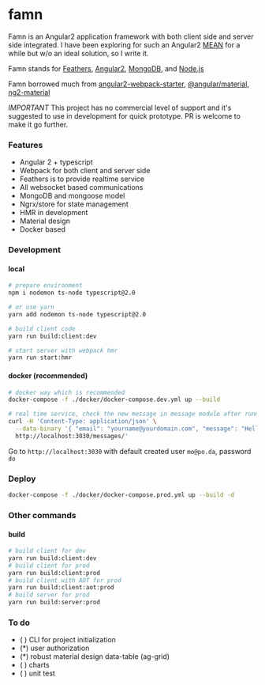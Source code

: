# famn

Famn is an Angular2 application framework with both client side and server side integrated. 
I have been exploring for such an Angular2 [MEAN](http://mean.io) for a while but w/o an ideal solution, so I write it.

Famn stands for [Feathers](http://feathersjs.com/), [Angular2](https://angular.io), [MongoDB](https://www.mongodb.com/), and [Node.js](https://nodejs.org/en/)

Famn borrowed much from [angular2-webpack-starter](https://github.com/AngularClass/angular2-webpack-starter), [@angular/material](https://github.com/angular/material2), [ng2-material](https://github.com/justindujardin/ng2-material)

*IMPORTANT* This project has no commercial level of support and it's suggested to use in development for quick prototype. PR is welcome to make it go further.


### Features

- Angular 2 + typescript
- Webpack for both client and server side
- Feathers is to provide realtime service
- All websocket based communications
- MongoDB and mongoose model
- Ngrx/store for state management
- HMR in development
- Material design
- Docker based

### Development

#### local

```sh
# prepare environment
npm i nodemon ts-node typescript@2.0

# or use yarn
yarn add nodemon ts-node typescript@2.0

# build client code
yarn run build:client:dev

# start server with webpack hmr
yarn run start:hmr
```

#### docker (recommended)

```sh
# docker way which is recommended
docker-compose -f ./docker/docker-compose.dev.yml up --build

# real time service, check the new message in message module after running below command
curl -H 'Content-Type: application/json' \
  --data-binary '{ "email": "yourname@yourdomain.com", "message": "Hello FAMN" }' \
  http://localhost:3030/messages/'
```

Go to `http://localhost:3030` with default created user `mo@po.da`, password `do`

### Deploy

```sh
docker-compose -f ./docker/docker-compose.prod.yml up --build -d
```

### Other commands

#### build

```sh
# build client for dev
yarn run build:client:dev
# build client for prod
yarn run build:client:prod
# build client with AOT for prod
yarn run build:client:aot:prod
# build server for prod
yarn run build:server:prod
```



### To do

- ( ) CLI for project initialization
- (*) user authorization
- (*) robust material design data-table (ag-grid)
- ( ) charts
- ( ) unit test
